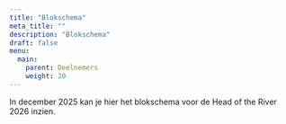 ```yaml
---
title: "Blokschema"
meta_title: ""
description: "Blokschema"
draft: false
menu:
  main:
    parent: Deelnemers
    weight: 20
---
```

In december 2025 kan je hier het blokschema voor de Head of the River 2026 inzien.

<!-- Hieronder vind je het blokschema voor de Head of the River 2026. We hebben een groot aantal velden waarvoor specifieke criteria gelden. [Hier](../tijdschema/documents/Veldkeuze%20Head%202025%20dd%20050202025.pdf) kun je een overzicht van de velden vinden met de daarbij behorende criteria voor de wedstrijd (document is engelstalig).

### Zaterdag blok 1 - 13:15

| ID  | Veld          | Beschrijving                                          |
|-----|---------------|-------------------------------------------------------|
| 39  | Coastal4*     | Coastal dubbel vier-met<sup>1</sup>                   |
| 81  | HCl 8+        | Heren club acht                                       |
| 113 | LHE 4*        | Lichte Elite dubbel vier-met                          |
| 42  | MF+ 8+        | Masters categorie F+ acht                             |
| 18  | LHEj 4+       | Lichte eerstejaars vier-met                           |
| 114 | M 8*          | Masters dubbel acht                                   |
| 52  | DMPre, A-H 4* | Dames Masters categorie Pre & A t/m H dubbel vier-met |

### Zaterdag blok 2 - 16:00

| ID  | Veld         | Beschrijving                                   |
|-----|--------------|------------------------------------------------|
| 40  | Dcoastal 4*  | Dames Coastal dubbel vier-met<sup>1</sup>                  |
| 41  | MPre, A-C 8+ | Masters categorie Pre, A t/m C acht            |
| 82  | HCl 4*       | Heren club dubbel vier-met                     |
| 91  | DCl 8+       | Dames club acht                                |
| 92  | DCl 4*       | Dames club dubbel vier-met                     |
| 43  | MPre, A-H 4* | Masters categorie Pre, A t/m H dubbel vier-met |
| 115 | DM 8*        | Dames Masters dubbel acht                      |

### Zondag blok 1 - 10:45

| ID  | Veld           | Beschrijving                              |
|-----|----------------|-------------------------------------------|
| 63  | J16 4*         | Jongens zestien dubbel vier-met<sup>1</sup>           |
| 11  | LHE 8+         | Lichte elite acht                         |
| 12  | LHG 8+         | Lichte gevorderde acht                    |
| 14  | LHEj 8+        | Lichte eerstejaars acht                   |
| 61  | J18 8+         | Jongens achttien acht                     |
| 73  | M18 8+         | Meisjes 18 acht                           |
| 101 | Mix 8+         | Mixed acht                                |
| 111 | Bedr 8+        | Bedrijfs acht                             |
| 62  | J18 4*         | Jongens achttien dubbel vier-met          |
| ~~31~~  | ~~LDE 4*~~         | ~~Lichte dames elite dubbel vier-met~~        |
| 34  | LDEj 4*        | Lichte dames eerstejaars dubbel vier-met  |
| 51  | DM Pre, A-C 8+ | Dames Masters categorie Pre, A t/m C acht |
|     | DM D-E 8+      | Dames Masters categorie D & E acht        |
|     | DM F+8+        | Dames Masters categorie F+ acht           |
| 102 | Mix 4*         | Mixed dubbel vier-met                     |

### Zondag blok2 - 14:00

| ID  | Veld    | Beschrijving                     |
|-----|---------|----------------------------------|
| 73  | M16 4*  | Meisjes zestien dubbel vier-met<sup>1</sup>  |
| 1   | HE 8+   | Elite acht                       |
| 2   | HG 8+   | Gevorderde acht                  |
| 4   | HEj 8+  | Eerstjaars acht                  |
| 112 | HE 4*   | Elite dubbel vier-met            |
| 21  | DE 8+   | Dames elite acht                 |
| 22  | DG 8+   | Dames gevorderde acht            |
| 24  | DEj 8+  | Dames eerstejaars acht           |
| 25  | DE 4*   | Dames elite dubbel vier-met      |
| 203 | MD-E 8+ | Masters categorie D & E acht     |
| 8   | HEj 4+  | Eerstejaars vier-met             |
| 72  | M18 4*  | Meisjes achttien dubbel vier-met |
| 28  | DEj 4+  | Dames eerstejaars vier-met       |

1 - De wedstrijdbaan voor de junioren 16 en Coastal velden is ongeveer 5.5km -->